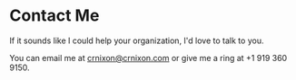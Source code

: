 # Contact Me

If it sounds like I could help your organization, I'd love to talk to you.

<p class="vcard">
You can email me at <a class="email" href="mailto:crnixon@crnixon.com">crnixon@crnixon.com</a> 
or give me a ring at <span class="tel">+1 919 360 9150</span>.

